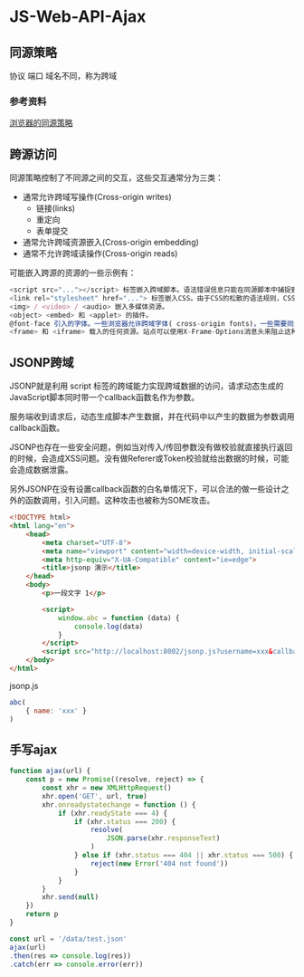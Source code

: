 #  JS-Web-API-Ajax

## 同源策略
协议 端口 域名不同，称为跨域

### 参考资料
[浏览器的同源策略](https://www.runoob.com)


## 跨源访问
同源策略控制了不同源之间的交互，这些交互通常分为三类：

- 通常允许跨域写操作(Cross-origin writes)
  - 链接(links)
  - 重定向
  - 表单提交
- 通常允许跨域资源嵌入(Cross-origin embedding)
- 通常不允许跨域读操作(Cross-origin reads)
  

可能嵌入跨源的资源的一些示例有：
```js
<script src="..."></script> 标签嵌入跨域脚本。语法错误信息只能在同源脚本中捕捉到。
<link rel="stylesheet" href="..."> 标签嵌入CSS。由于CSS的松散的语法规则，CSS的跨域需要一个设置正确的Content-Type 消息头。
<img> / <video> / <audio> 嵌入多媒体资源。
<object> <embed> 和 <applet> 的插件。
@font-face 引入的字体。一些浏览器允许跨域字体( cross-origin fonts)，一些需要同源字体(same-origin fonts)。
<frame> 和 <iframe> 载入的任何资源。站点可以使用X-Frame-Options消息头来阻止这种形式的跨域交互
```

## JSONP跨域
JSONP就是利用 script 标签的跨域能力实现跨域数据的访问，请求动态生成的JavaScript脚本同时带一个callback函数名作为参数。

服务端收到请求后，动态生成脚本产生数据，并在代码中以产生的数据为参数调用callback函数。

JSONP也存在一些安全问题，例如当对传入/传回参数没有做校验就直接执行返回的时候，会造成XSS问题。没有做Referer或Token校验就给出数据的时候，可能会造成数据泄露。

另外JSONP在没有设置callback函数的白名单情况下，可以合法的做一些设计之外的函数调用，引入问题。这种攻击也被称为SOME攻击。

```html
<!DOCTYPE html>
<html lang="en">
    <head>
        <meta charset="UTF-8">
        <meta name="viewport" content="width=device-width, initial-scale=1.0">
        <meta http-equiv="X-UA-Compatible" content="ie=edge">
        <title>jsonp 演示</title>
    </head>
    <body>
        <p>一段文字 1</p>

        <script>
            window.abc = function (data) {
                console.log(data)
            }
        </script>
        <script src="http://localhost:8002/jsonp.js?username=xxx&callback=abc"></script>
    </body>
</html>
```

jsonp.js
```js
abc(
    { name: 'xxx' }
)
```

## 手写ajax
```js
function ajax(url) {
    const p = new Promise((resolve, reject) => {
        const xhr = new XMLHttpRequest()
        xhr.open('GET', url, true)
        xhr.onreadystatechange = function () {
            if (xhr.readyState === 4) {
                if (xhr.status === 200) {
                    resolve(
                        JSON.parse(xhr.responseText)
                    )
                } else if (xhr.status === 404 || xhr.status === 500) {
                    reject(new Error('404 not found'))
                }
            }
        }
        xhr.send(null)
    })
    return p
}

const url = '/data/test.json'
ajax(url)
.then(res => console.log(res))
.catch(err => console.error(err))
```
